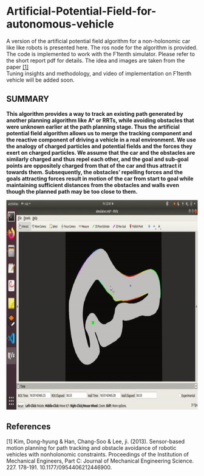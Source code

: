 # Artificial-Potential-Field-for-autonomous-vehicle
A version of the artificial potential field algorithm for a non-holonomic car like like robots is presented here. The ros node for the algorithm is provided. The code is implemented to work with the F1tenth simulator.  Please refer to the short report pdf for details. 
The idea and images are taken from the paper [[1]](#1) <br/>
Tuning insights and methodology, and video of implementation on F1tenth vehicle will be added soon.
## SUMMARY
__This algorithm provides a way to track an existing path generated by another planning algorithm like A* or RRTs, while avoiding obstacles that were unknown earlier at the path planning
stage. Thus the artificial potential field algorithm allows us to merge the tracking component
and the reactive component of driving a vehicle in a real environment. We use the analogy
of charged particles and potential fields and the forces they exert on charged particles. We
assume that the car and the obstacles are similarly charged and thus repel each other, and the
goal and sub-goal points are oppositely charged from that of the car and thus attract it towards
them. Subsequently, the obstacles’ repelling forces and the goals attracting forces result in
motion of the car from start to goal while maintaining sufficient distances from the obstacles and walls even though the planned path may be too close to them.__

<p float="center">
  <img src="media/apf_test_Berlin.gif" width="900" height="550"/> 
</p>

## References
<a id="1">[1]</a> Kim, Dong-hyung & Han, Chang-Soo & Lee, ji. (2013). Sensor-based motion planning for path tracking and obstacle avoidance of robotic vehicles with nonholonomic constraints. Proceedings of the Institution of Mechanical Engineers, Part C: Journal of Mechanical Engineering Science. 227. 178-191. 10.1177/0954406212446900. 
